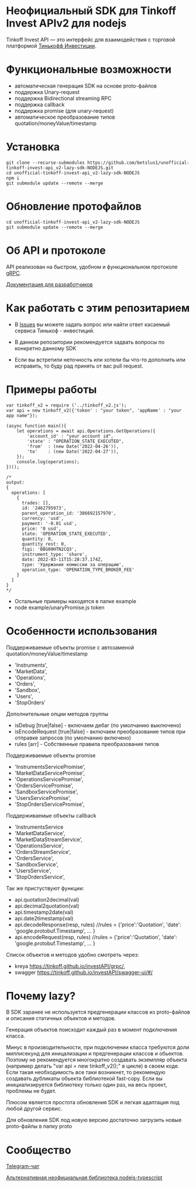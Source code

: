 # Неофициальный SDK для Tinkoff Invest APIv2 для nodejs

Tinkoff Invest API — это интерфейс для взаимодействия с торговой платформой [Тинькофф Инвестиции](https://www.tinkoff.ru/invest/).

# Функциональные возможности
* автоматическая генерация SDK на основе proto-файлов
* поддержка Unary-request
* поддержка Bidirectional streaming RPC
* поддержка callback
* поддержка promise (для unary-request)
* автоматическое преобразование типов quotation/moneyValue/timestamp

# Установка

```
git clone --recurse-submodules https://github.com/betslus1/unofficial-tinkoff-invest-api_v2-lazy-sdk-NODEJS.git
cd unofficial-tinkoff-invest-api_v2-lazy-sdk-NODEJS
npm i
git submodule update --remote --merge
```


# Обновление протофайлов

```
cd unofficial-tinkoff-invest-api_v2-lazy-sdk-NODEJS
git submodule update --remote --merge
```

# Об API и протоколе
API реализован на быстром, удобном и функциональном протоколе [gRPC](https://grpc.io/docs/).

[Документация для разработчиков](https://tinkoff.github.io/investAPI/)


# Как работать с этим репозитарием

* В [Issues](https://github.com/Tinkoff/investAPI/issues) вы можете задать вопрос или найти ответ касаемый сервиса Тинькоф - инвестиций.
* В данном репозитории рекомендуется задвать вопросы по конкретно данному SDK

* Если вы встретили неточность или хотели бы что-то дополнить или исправить, то буду рад принять от вас pull request.


# Примеры работы

```
var tinkoff_v2 = require ('../tinkoff_v2.js');
var api = new tinkoff_v2({'token' : "your token", 'appName' : "your app name"});

(async function main(){	
	let operations = await api.Operations.GetOperations({
		'account_id' : "your account id",
		'state' : "OPERATION_STATE_EXECUTED",
		'from'  : (new Date('2022-04-26')),
		'to'    : (new Date('2022-04-27')),
	});
	console.log(operations);
})();

/*
output:
{
  operations: [
    {
      trades: [],
      id: '2462795973',
      parent_operation_id: '386692157970',
      currency: 'usd',
      payment: '-0.01 usd',
      price: '0 usd',
      state: 'OPERATION_STATE_EXECUTED',
      quantity: 0,
      quantity_rest: 0,
      figi: 'BBG00HTN2CQ3',
      instrument_type: 'share',
      date: 2022-03-11T15:28:37.174Z,
      type: 'Удержание комиссии за операцию',
      operation_type: 'OPERATION_TYPE_BROKER_FEE'
    }
  ]
}
*/
```


* Остальные примеры находятся в папке example
* node example/unaryPromise.js token

# Особенности использования 

Поддерживаемые объекты promise с автозаменой quotation/moneyValue/timestamp
 * 'Instruments',
 * 'MarketData',
 * 'Operations',
 * 'Orders',
 * 'Sandbox',
 * 'Users',
 * 'StopOrders'

Дополнительные опции методов группы
* isDebug [true|false] - включаем дебаг (по умолчанию выключено)
* isEncodeRequest [true|false] - включаем преобразование типов при отправке запросов (по умолчанию включено)
* rules [arr] - Собственные правила преобразования типов

Поддерживаемые объекты promise 
 * 'InstrumentsServicePromise',
 * 'MarketDataServicePromise',
 * 'OperationsServicePromise',
 * 'OrdersServicePromise',
 * 'SandboxServicePromise',
 * 'UsersServicePromise',
 * 'StopOrdersServicePromise',

Поддерживаемые объекты callback 
 * 'InstrumentsService
 *  'MarketDataService',  
 *  'MarketDataStreamService',
 *  'OperationsService',
 *  'OrdersStreamService',
 *  'OrdersService',
 *  'SandboxService',
 *  'UsersService',
 *  'StopOrdersService',
  
Так же пристуствуют функции:
* api.quotation2decimal(val)
* api.decimal2quotation(val)
* api.timestamp2date(val)
* api.date2timestamp(val)
* api.decodeResponse(resp, rules) //rules = {'price':'Quotation', 'date': 'google.protobuf.Timestamp', ... }
* api.encodeRequest(resp, rules) //rules = {'price':'Quotation', 'date': 'google.protobuf.Timestamp', ... }


Список объектов и методов удобно смотреть через:
* kreya https://tinkoff.github.io/investAPI/grpc/, 
* swagger https://tinkoff.github.io/investAPI/swagger-ui/#/



# Почему lazy?

В SDK заранее не используется предгенерации классов из proto-файлов и описания статичных объектов и методов. 

Генерация объектов поисходит каждый раз в момент подключения класса.

Минус в производительности, при подключении класса требуются доли миллисекунд для иницализации и предгенерации классов и обьектов. Поэтому не рекомендуется многократно создавать экземпляр объекта (например делать "var api = new tinkoff_v2();" в цикле) в своем коде. Если такая необходимость все таки возникнет, то рекомендую создавать дубликаты обьекта библиотекой fast-copy. Если вы инициализируется библиотеку только один раз, на весь проект, проблемы не будет.

Плюсом является простота обновления SDK и легкая адаптация под любой другой сервис.

Для обновления SDK под новую версию достаточно загрузить новые proto-файлы в папку proto

# Сообщество

[Telegram-чат](https://t.me/joinchat/VaW05CDzcSdsPULM)

[Альтернативная неофициальная библиотека nodejs-typescript](https://github.com/mtvkand/invest-nodejs-grpc-sdk)
